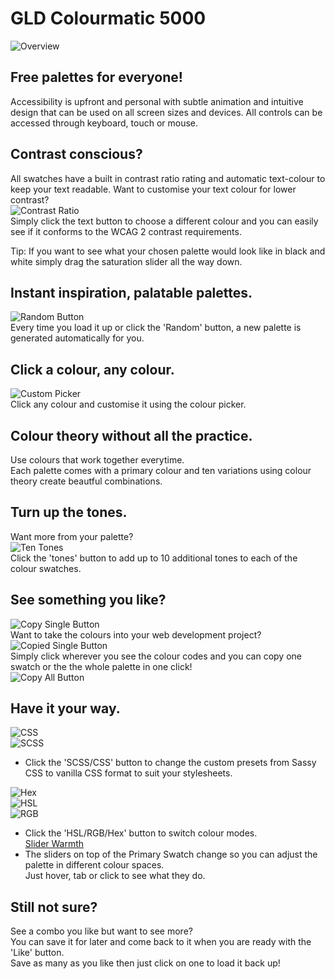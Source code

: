 # GLD Colourmatic 5000
![Overview](./media/img/Overview.jpg)  
## Free palettes for everyone!
Accessibility is upfront and personal with subtle animation and intuitive design that can be used on all screen sizes and devices.
All controls can be accessed through keyboard, touch or mouse.  

## Contrast conscious?   
All swatches have a built in contrast ratio rating and automatic text-colour to keep your text readable.
Want to customise your text colour for lower contrast?   
![Contrast Ratio](./media/img/Contrast%20Ratio.jpg)  
Simply click the text button to choose a different colour and you can easily see if it conforms to the WCAG 2 contrast requirements.   

Tip: If you want to see what your chosen palette would look like in black and white simply drag the saturation slider all the way down.

## Instant inspiration, palatable palettes.  
![Random Button](./media/img/Random%20Button.jpg)  
Every time you load it up or click the 'Random' button, a new palette is generated automatically for you.   

## Click a colour, any colour.  
![Custom Picker](./media/img/Custom%20Picker.jpg)  
Click any colour and customise it using the colour picker.  

## Colour theory without all the practice.  
Use colours that work together everytime.   
Each palette comes with a primary colour and ten variations using colour theory create beautful combinations.  

## Turn up the tones.  
Want more from your palette?   
![Ten Tones](./media/img/Ten%20Tones.jpg)  
Click the 'tones' button to add up to 10 additional tones to each of the colour swatches.  

## See something you like?  
![Copy Single Button](./media/img/Copy%20Single%20Swatch.jpg)    
Want to take the colours into your web development project?  
![Copied Single Button](./media/img/Copied%20Single%20Swatch.jpg)   
Simply click wherever you see the colour codes and you can copy one swatch or the the whole palette in one click!  
![Copy All Button](./media/img/Copied%20All.jpg)    

## Have it your way.  
![CSS](./media/img/CSS%20Mode.jpg)  
![SCSS](./media/img/SCSS%20Mode.jpg)  
* Click the 'SCSS/CSS' button to change the custom presets from Sassy CSS to vanilla CSS format to suit your stylesheets.  

![Hex](./media/img/Hex.jpg)  
![HSL](./media/img/HSL.jpg)  
![RGB](./media/img/RGB.jpg)  
* Click the 'HSL/RGB/Hex' button to switch colour modes.   
[Slider Warmth](./media/img/Slider%20Warmth.jpg)
* The sliders on top of the Primary Swatch change so you can adjust the palette in different colour spaces.  
Just hover, tab or click to see what they do.  

## Still not sure?  
See a combo you like but want to see more?   
You can save it for later and come back to it when you are ready with the 'Like' button.  
Save as many as you like then just click on one to load it back up!  